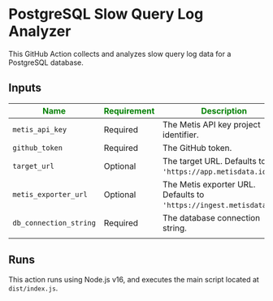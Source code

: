 # PostgreSQL Slow Query Log Analyzer

This GitHub Action collects and analyzes slow query log data for a PostgreSQL database.

## Inputs

| <span style="color:green">Name</span> | <span style="color:green">Requirement</span> | <span style="color:green">Description</span> |
| ---------------------| ------------| -----------------------------------------------------------|
| `metis_api_key`       | Required    | The Metis API key project identifier.                      |
| `github_token`       | Required    | The GitHub token.                                          |
| `target_url`         | Optional    | The target URL. Defaults to `'https://app.metisdata.io'`.  |
| `metis_exporter_url` | Optional    | The Metis exporter URL. Defaults to `'https://ingest.metisdata.io'`. |
| `db_connection_string`| Required    | The database connection string.                            |
                          |                                      |


## Runs

This action runs using Node.js v16, and executes the main script located at `dist/index.js`.